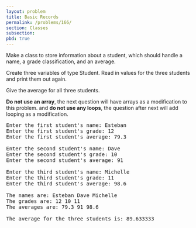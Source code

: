```yaml
---
layout: problem
title: Basic Records
permalink: /problems/166/
section: Classes
subsection:
pbd: true
---
```

Make a class to store information about a student, which should handle a name, a grade classification, and an average.

Create three variables of type Student. Read in values for the three students and print them out again.

Give the average for all three students.

**Do not use an array**, the next question will have arrays as a modification to this problem. 
and **do not use any loops**, the question after next will add looping as a modification. 

<pre class="terminal">
Enter the first student's name: <kbd>Esteban</kbd>
Enter the first student's grade: <kbd>12</kbd>
Enter the first student's average: <kbd>79.3</kbd>

Enter the second student's name: <kbd>Dave</kbd>
Enter the second student's grade: <kbd>10</kbd>
Enter the second student's average: <kbd>91</kbd>

Enter the third student's name: <kbd>Michelle</kbd>
Enter the third student's grade: <kbd>11</kbd>
Enter the third student's average: <kbd>98.6</kbd>

The names are: Esteban Dave Michelle
The grades are: 12 10 11
The averages are: 79.3 91 98.6

The average for the three students is: 89.633333
</pre>